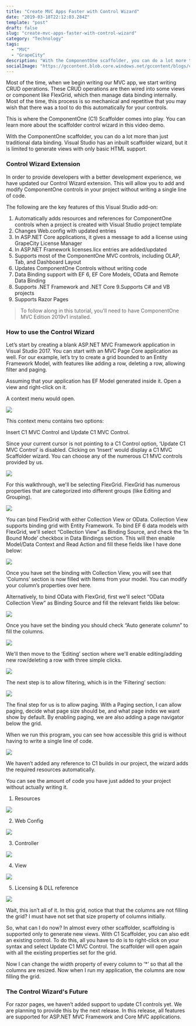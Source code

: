 ```yaml
---
title: "Create MVC Apps Faster with Control Wizard"
date: "2019-03-18T22:12:03.284Z"
template: "post"
draft: false
slug: "create-mvc-apps-faster-with-control-wizard"
category: "Technology"
tags:
  - "MVC"
  - "GrapeCity"
description: "With the ComponentOne scaffolder, you can do a lot more than just traditional data binding. Visual Studio has an inbuilt scaffolder wizard, but it is limited to generate views with only basic HTML support."
socialImage: "https://gccontent.blob.core.windows.net/gccontent/blogs/componentone/20190325-create-mvc-apps-faster-with-control-wizard/1.jpg"
---
```


Most of the time, when we begin writing our MVC app, we start writing CRUD operations. These CRUD operations are then wired into some views or component like FlexGrid, which then manage data binding internally. Most of the time, this process is so mechanical and repetitive that you may wish that there was a tool to do this automatically for your controls.

This is where the ComponentOne (C1) Scaffolder comes into play. You can learn more about the scaffolder control wizard in this video demo.

With the ComponentOne scaffolder, you can do a lot more than just traditional data binding. Visual Studio has an inbuilt scaffolder wizard, but it is limited to generate views with only basic HTML support.

### Control Wizard Extension

In order to provide developers with a better development experience, we have updated our Control Wizard extension. This will allow you to add and modify ComponentOne controls in your project without writing a single line of code.

The following are the key features of this Visual Studio add-on:
1. Automatically adds resources and references for ComponentOne controls when a project is created with Visual Studio project template
2. Changes Web.config with updated entries
3. In ASP.NET Core applications, it gives a message to add a license using GrapeCity License Manager
4. In ASP.NET Framework licenses.licx entries are added/updated
5. Supports most of the ComponentOne MVC controls, including OLAP, Tab, and Dashboard Layout
6. Updates ComponentOne Controls without writing code
7. Data Binding support with EF 6, EF Core Models, OData and Remote Data Binding
8. Supports .NET Framework and .NET Core
9.Supports C# and VB projects
10. Supports Razor Pages

> To follow along in this tutorial, you'll need to have ComponentOne MVC Edition 2019v1 installed.

### How to use the Control Wizard

Let’s start by creating a blank ASP.NET MVC Framework application in Visual Studio 2017. You can start with an MVC Page Core application as well. For our example, let’s try to create a grid bounded to an Entity Framework Model, with features like adding a row, deleting a row, allowing filter and paging.

Assuming that your application has EF Model generated inside it. Open a view and right-click on it.

A context menu would open.

![](https://gccontent.blob.core.windows.net/gccontent/blogs/componentone/20190325-create-mvc-apps-faster-with-control-wizard/2.jpg)

This context menu contains two options:

Insert C1 MVC Control and Update C1 MVC Control.

Since your current cursor is not pointing to a C1 Control option, ‘Update C1 MVC Control’ is disabled. Clicking on ‘Insert’ would display a C1 MVC Scaffolder wizard. You can choose any of the numerous C1 MVC controls provided by us.

![](https://gccontent.blob.core.windows.net/gccontent/blogs/componentone/20190325-create-mvc-apps-faster-with-control-wizard/3.jpg)

For this walkthrough, we'll be selecting FlexGrid. FlexGrid has numerous properties that are categorized into different groups (like Editing and Grouping).

![](https://gccontent.blob.core.windows.net/gccontent/blogs/componentone/20190325-create-mvc-apps-faster-with-control-wizard/4.jpg)

You can bind FlexGrid with either Collection View or OData. Collection View supports binding grid with Entity Framework. To bind EF 6 data models with FlexGrid, we'll select “Collection View” as Binding Source, and check the ‘In Bound Mode’ checkbox in Data Bindings section. This will then enable Model/Data Context and Read Action and fill these fields like I have done below:

![](https://gccontent.blob.core.windows.net/gccontent/blogs/componentone/20190325-create-mvc-apps-faster-with-control-wizard/5.jpg)

Once you have set the binding with Collection View, you will see that ‘Columns’ section is now filled with Items from your model. You can modify your column’s properties over here.

Alternatively, to bind OData with FlexGrid, first we'll select “OData Collection View” as Binding Source and fill the relevant fields like below:

![](https://gccontent.blob.core.windows.net/gccontent/blogs/componentone/20190325-create-mvc-apps-faster-with-control-wizard/9.jpg)

Once you have set the binding you should check “Auto generate column” to fill the columns.

![](https://gccontent.blob.core.windows.net/gccontent/blogs/componentone/20190325-create-mvc-apps-faster-with-control-wizard/10.jpg)

We'll then move to the ‘Editing’ section where we'll enable editing/adding new row/deleting a row with three simple clicks.

![](https://gccontent.blob.core.windows.net/gccontent/blogs/componentone/20190325-create-mvc-apps-faster-with-control-wizard/11.jpg)

The next step is to allow filtering, which is in the ‘Filtering’ section:

![](https://gccontent.blob.core.windows.net/gccontent/blogs/componentone/20190325-create-mvc-apps-faster-with-control-wizard/12.jpg)

The final step for us is to allow paging. With a Paging section, I can allow paging, decide what page size should be, and what page index we want show by default. By enabling paging, we are also adding a page navigator below the grid.

When we run this program, you can see how accessible this grid is without having to write a single line of code.

![](https://gccontent.blob.core.windows.net/gccontent/blogs/componentone/20190325-create-mvc-apps-faster-with-control-wizard/13.jpg)

We haven’t added any reference to C1 builds in our project, the wizard adds the required resources automatically.

You can see the amount of code you have just added to your project without actually writing it.

1. Resources

![](https://gccontent.blob.core.windows.net/gccontent/blogs/componentone/20190325-create-mvc-apps-faster-with-control-wizard/14.jpg)

2. Web Config

![](https://gccontent.blob.core.windows.net/gccontent/blogs/componentone/20190325-create-mvc-apps-faster-with-control-wizard/15.jpg)

3. Controller

![](https://gccontent.blob.core.windows.net/gccontent/blogs/componentone/20190325-create-mvc-apps-faster-with-control-wizard/16.jpg)

4. View

![](https://gccontent.blob.core.windows.net/gccontent/blogs/componentone/20190325-create-mvc-apps-faster-with-control-wizard/17.jpg)

5. Licensing & DLL reference

![](https://gccontent.blob.core.windows.net/gccontent/blogs/componentone/20190325-create-mvc-apps-faster-with-control-wizard/18.jpg)

Wait, this isn’t all of it. In this grid, notice that that the columns are not filling the grid? I must have not set that size property of columns initially.

So, what can I do now? In almost every other scaffolder, scaffolding is supported only to generate new views. With C1 Scaffolder, you can also edit an existing control. To do this, all you have to do is to right-click on your syntax and select Update C1 MVC Control. The scaffolder will open again with all the existing properties set for the grid.

Now I can change the width property of every column to ‘*’ so that all the columns are resized. Now when I run my application, the columns are now filling the grid.

### The Control Wizard's Future

For razor pages, we haven’t added support to update C1 controls yet. We are planning to provide this by the next release. In this release, all features are supported for ASP.NET MVC Framework and Core MVC applications.